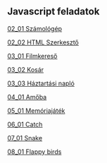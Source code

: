 ## Javascript feladatok

<a href="https://github.com/agiwunderlich/JS_02_01_Szamologep">02_01 Számológép</a>

<a href="https://github.com/agiwunderlich/JS_02_02_HTML_Szerkeszto">02_02 HTML Szerkesztő</a>

<a href="">03_01 Filmkereső</a>

<a href="">03_02 Kosár</a>

<a href="">03_03 Háztartási napló</a>

<a href="">04_01 Amőba</a>

<a href="">05_01 Memóriajáték</a>

<a href="">06_01 Catch</a>

<a href="">07_01 Snake</a>

<a href="">08_01 Flappy birds</a>














